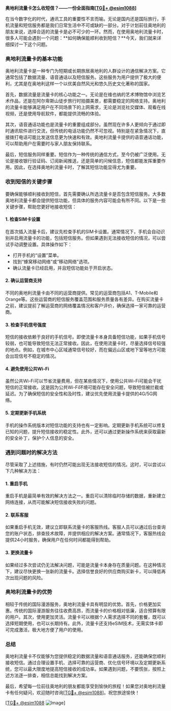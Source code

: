 **奥地利流量卡怎么收短信？——一份全面指南[[TG💪+ @esim1088](https://t.me/s/esim1088)]**

在当今数字化的时代，通讯工具的重要性不言而喻。无论是国内还是国际旅行，手机流量和短信服务都是我们日常生活中不可或缺的一部分。对于计划前往奥地利的朋友来说，选择合适的流量卡是必不可少的一环。然而，在使用奥地利流量卡时，很多人可能会遇到一个问题：**如何确保能顺利收到短信？**今天，我们就来详细探讨一下这个问题。

### 奥地利流量卡的基本功能

奥地利流量卡是一种专门为短期或长期旅居奥地利的人群设计的通信解决方案。它通常包括了数据流量、语音通话以及短信服务。这些服务为用户提供了极大的便利，尤其是在奥地利这样一个以优美自然风光和悠久历史文化著称的国家。

首先，数据流量是流量卡的核心功能之一。无论是在维也纳的艺术博物馆中浏览艺术作品，还是在阿尔卑斯山徒步旅行时拍摄美景，都需要稳定的网络支持。奥地利的流量卡能够满足用户在不同场景下的上网需求，无论是浏览社交媒体、观看在线视频，还是使用导航软件，都能提供流畅的体验。

其次，语音通话功能也是流量卡的重要组成部分。虽然现在许多人更倾向于通过即时通讯软件进行交流，但传统的电话功能仍然不可忽视。特别是在紧急情况下，直接拨打电话可能比发送信息更为快速和有效。奥地利流量卡提供的语音通话功能，可以帮助用户在需要时与家人朋友保持联系。

最后，短信服务同样重要。短信作为一种传统的通信方式，至今仍被广泛使用。无论是接收银行验证码、订阅新闻推送，还是简单的问候信息，短信都能发挥重要作用。因此，在选择奥地利流量卡时，了解其短信功能显得尤为重要。

### 收到短信的关键步骤

要确保能够顺利接收到短信，首先需要确认所选流量卡是否包含短信服务。大多数奥地利流量卡都会提供短信功能，但具体的服务内容可能会有所不同。以下是一些关键步骤，帮助您更好地接收短信：

#### 1. **检查SIM卡设置**
   在首次插入流量卡后，建议先检查手机的SIM卡设置。通常情况下，手机会自动识别并启用流量卡的功能，包括短信服务。但如果遇到无法接收短信的情况，可以尝试手动调整设置。具体操作如下：
   - 打开手机的“设置”菜单。
   - 找到“蜂窝移动网络”或“移动网络”选项。
   - 确认流量卡已经启用，并且短信功能处于开启状态。

#### 2. **确认运营商支持**
   不同的奥地利流量卡由不同的运营商提供。常见的运营商包括A1、T-Mobile和Orange等。这些运营商的短信服务覆盖范围和服务质量各有差异。在购买流量卡之前，建议提前了解运营商的网络覆盖情况和客户评价，确保选择一家可靠的运营商。

#### 3. **检查手机信号强度**
   短信的接收依赖于良好的手机信号。即使流量卡本身具备短信功能，如果手机信号较弱，也可能导致短信无法正常接收。因此，在使用流量卡时，尽量选择信号较强的地点。例如，在城市中心区域通常信号较好，而在偏远山区或地下室等地方可能会出现信号不稳定的情况。

#### 4. **避免使用公共Wi-Fi**
   虽然公共Wi-Fi可以节省流量费用，但在某些情况下，使用公共Wi-Fi可能会干扰短信的正常接收。这是因为公共Wi-Fi环境可能存在安全问题，导致短信被拦截或延迟。为了确保短信的安全性和及时性，建议优先使用流量卡提供的4G/5G网络。

#### 5. **定期更新手机系统**
   手机的操作系统版本对短信功能的支持也有一定影响。定期更新手机系统可以修复已知的问题，提升短信接收的稳定性。此外，还可以通过更新操作系统来获取最新的安全补丁，保护个人信息的安全。

### 遇到问题时的解决方法

尽管采取了上述措施，有时仍然可能出现无法接收短信的情况。这时，可以尝试以下几种解决方法：

#### 1. **重启手机**
   重启手机是最简单有效的解决方法之一。重启可以清除临时存储的数据，重新建立网络连接，从而可能解决短信接收失败的问题。

#### 2. **联系客服**
   如果重启手机无效，建议立即联系流量卡的客服热线。客服人员可以通过后台查询您的账户状态，排查技术故障，并提供相应的解决方案。通常情况下，客服热线会提供24小时服务，确保用户在任何时间都能得到帮助。

#### 3. **更换流量卡**
   如果经过多次尝试仍无法解决问题，可能是流量卡本身存在质量问题。在这种情况下，建议尽快更换一张新的流量卡。选择信誉良好的供应商购买新卡，可以降低再次出现问题的风险。

### 奥地利流量卡的优势

相较于传统的国际漫游服务，奥地利流量卡具有明显的优势。首先，价格更加实惠。传统的国际漫游服务往往收费高昂，而流量卡的价格相对低廉，适合预算有限的用户。其次，使用更加灵活。流量卡可以根据个人需求选择不同的套餐，既可以选择短期使用，也可以长期持有。此外，流量卡还支持eSIM技术，无需实体卡即可完成激活，极大地方便了用户的使用。

### 总结

奥地利流量卡不仅能够为您提供稳定的数据流量和语音通话服务，还能确保您顺利接收短信。通过合理设置手机、选择可靠的运营商、优化信号环境以及定期更新系统，您可以最大限度地提高短信接收的成功率。如果遇到问题，不要慌张，按照上述方法逐一排查，相信总能找到解决方案。

最后，希望每一位前往奥地利的朋友都能享受到愉快的旅程！如果您对奥地利流量卡有任何疑问，欢迎随时咨询[[TG💪+ @esim1088](https://t.me/s/esim1088)]。祝您旅途愉快！

[[TG💪+ @esim1088](https://t.me/s/esim1088) ![Image](https://i.postimg.cc/4NQfJmqS/Snipaste-2025-05-13-00-14-12.png)]